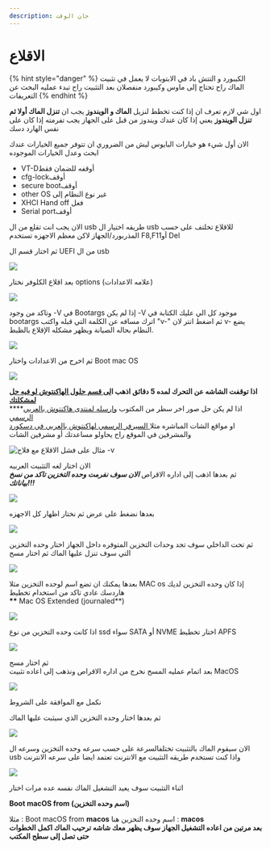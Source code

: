 ```yaml
---
description: حان الوقت
---
```


# الاقلاع

{% hint style="danger" %}
الكيبورد و التتش باد في الابتوبات لا يعمل في تثبيت الماك راح تحتاج إلى ماوس وكيبورد منفصلان بعد التثبيت راح تبدء عمليه البحث عن التعريفات
{% endhint %}

اول شي لازم تعرف ان إذا كنت تخطط لنزيل **الماك و الويندوز** يجب ان **تنزل الماك أولا ثم تنزل الويندوز** يعني إذا كان عندك ويندوز من قبل على الجهاز يجب تفرمته إذا كان على نفس الهارد دسك

الان أول شيء هو خيارات البايوس ليش من الضروري ان تتوفر جميع الخيارات عندك ابحث وعدل الخيارات الموجوده

* VT-Dأوقفه للضمان فقط
* cfg-lockأوقف
* secure bootأوقف
* other OS غير نوع النظام إلى 
* XHCI Hand off فعل 
* Serial portأوقف

الان يجب انت تقلع من ال usb طريقه اختيار ال usb للاقلاع تخلتف على حسب المذربورد/الجهاز لاكن معظم الاجهزه تستخدم F8,F11أو Del

ثم اختار قسم ال UEFI من ال usb

![](../.gitbook/assets/photo_2019-11-18_20-30-14.jpg)

بعد اقلاع الكلوفر نختار options \(علامه الاعدادات\)

![](../.gitbook/assets/1.jpg)

وتاكد من وجود -V في Bootargs إذا لم يكن -V موجود كل الي عليك الكتابة في bootargs اترك مسافه عن الكلمة التي قبله واكتب "v-" ثم اضغط انتر لان v- يضع النظام بحاله الصيانة ويظهر مشكله الإقلاع بالظبط.

![](../.gitbook/assets/2%20%281%29.jpg)

ثم اخرج من الاعدادات واختار Boot mac OS

![](../.gitbook/assets/20191031_225323%20%281%29.jpg)

**اذا توقفت الشاشه عن التحرك لمده 5 دقائق اذهب ا**[**لى قسم حلول الهاكنتوش لو فيه حل لمشكلتك**](https://forum.هاكنتوش.com/forums/xhlul-alxakntush.18/)  
****اذا لم يكن حل صور اخر سطر من المكتوب [وارسله لمنتدى هاكنتوش بالعربي الرسمي](https://forum.هاكنتوش.com)  
او مواقع الشات المباشره مثلا[ السيرفر الرسمي لهاكنتوش بالعربي في دسكورد](https://discord.gg/mNMtceb)  
والمشرفين في الموقع راح يحاولو مساعدتك أو مشرفين الشات

![&#x645;&#x62B;&#x627;&#x644; &#x639;&#x644;&#x649; &#x641;&#x634;&#x644; &#x627;&#x644;&#x627;&#x642;&#x644;&#x627;&#x639; &#x645;&#x639; &#x641;&#x644;&#x627;&#x62C; -v](../.gitbook/assets/photo_2019-11-03_22-49-26.jpg)

الان اختار لغه التثبيت العربيه  
ثم بعدها اذهب إلى اداره الاقراص _**الان سوف نفرمت وحده التخزين تاكد من نسخ بياناتك!!!**_

![](../.gitbook/assets/image%20%2874%29.png)

بعدها نضغط على عرض ثم نختار اظهار كل الاجهزه

![](../.gitbook/assets/photo_2019-11-18_20-32-19.jpg)

ثم تحت الداخلي سوف تجد وحدات التخزين المتوفره داخل الجهاز اختار وحده التخزين التي سوف تنزل عليها الماك ثم اختار مسح

![](../.gitbook/assets/photo_2019-11-18_20-32-25.jpg)

بعدها يمكنك ان تضع اسم لوحده التخزين مثلا MAC os إذا كان وحده التخزين لديك هاردسك عادي تاكد من استخدام تخطيط  
**\*\*** Mac OS Extended \(journaled\*\*\)

![](../.gitbook/assets/image%20%283%29.png)

اذا كانت وحده التخزين من نوع ssd سواء SATA أو NVME اختار تخطيط APFS

![](../.gitbook/assets/photo_2019-11-18_20-32-43%20%281%29.jpg)

ثم اختار مسح  
بعد اتمام عمليه المسح نخرج من اداره الاقراص ونذهب إلى اعاده تثبيت MacOS

![](../.gitbook/assets/photo_2019-11-18_20-32-58.jpg)

نكمل مع الموافقة على الشروط

ثم بعدها اختار وحده التخزين الذي سيثبت عليها الماك

![](../.gitbook/assets/photo_2019-11-18_20-33-15.jpg)

الان سيقوم الماك بالتثبيت تختلفالسرعة على حسب سرعه وحده التخزين وسرعه ال usb واذا كنت تستخدم طريقه التثبيت مع الانترنت تعتمد ايضا على سرعه الانترنت

![](../.gitbook/assets/photo_2019-11-18_20-33-20.jpg)

اثناء التثبيت سوف يعيد التشغيل الماك نفسه عده مرات اختار

**Boot macOS from \(اسم وحده التخزين\)**

مثلا : Boot macOS from **macos** اسم وحده التخزين هنا : **macos  
بعد مرتين من اعاده التشغيل الجهاز سوف يظهر معك شاشه ترحيب الماك اكمل الخطوات حتى تصل إلى سطح المكتب**


